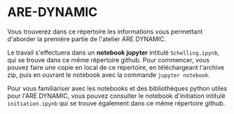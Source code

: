 # ARE-DYNAMIC

Vous trouverez dans ce répertoire les informations vous permettant d'aborder la première partie de l'atelier ARE DYNAMIC.

Le travail s'effectuera dans un **notebook jupyter** intitulé ```Schelling.ipynb```, qui se trouve dans ce même répertoire github. 
Pour commencer, vous pouvez faire une copie en local de ce répertoire, en téléchargeant l'archive zip, puis en ouvrant le notebook avec la commande `jupyter notebook`.  

Pour vous familiariser avec les notebooks et des bibliothèques python utiles pour l'ARE DYNAMIC, vous pouvez consulter le notebook d'initiation intitulé ```initiation.ipynb``` qui se trouve également dans ce même répertoire github.
